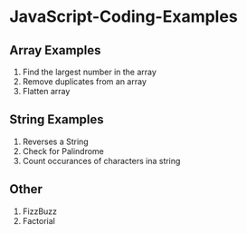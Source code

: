 # JavaScript-Coding-Examples

## Array Examples
1. Find the largest number in the array
2. Remove duplicates from an array
3. Flatten array

## String Examples
1. Reverses a String
2. Check for Palindrome
3. Count occurances of characters ina  string

## Other
1. FizzBuzz
2. Factorial